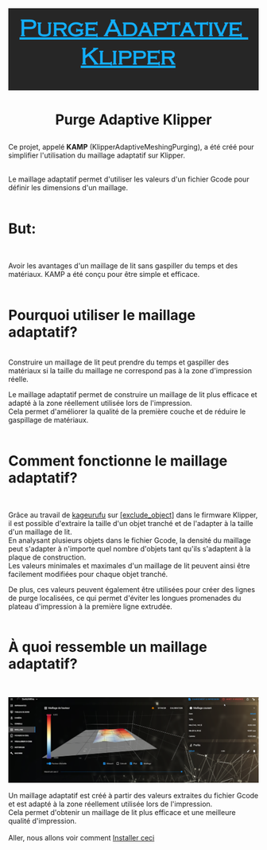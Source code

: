 ##  ##

<div align="center">
  
![image](https://github.com/Eloura74/Purge_Adaptive_Klipper/blob/main/image/Readme.png)
  
</div>

##  ##


<div align="center">
  
# **Purge Adaptive Klipper** #
  
</div>

##  ##

Ce projet, appelé **KAMP** (KlipperAdaptiveMeshingPurging), a été créé pour simplifier l'utilisation du maillage adaptatif sur Klipper. 
<br><br>

Le maillage adaptatif permet d'utiliser les valeurs d'un fichier Gcode pour définir les dimensions d'un maillage.
<br><br>

# **But:** #
<br>

Avoir les avantages d'un maillage de lit sans gaspiller du temps et des matériaux. KAMP a été conçu pour être simple et efficace.
<br><br>

# **Pourquoi utiliser le maillage adaptatif?** #
<br>
Construire un maillage de lit peut prendre du temps et gaspiller des matériaux si la taille du maillage ne correspond pas à la zone d'impression réelle.
<br>

Le maillage adaptatif permet de construire un maillage de lit plus efficace et adapté à la zone réellement utilisée lors de l'impression.
<br>
Cela permet d'améliorer la qualité de la première couche et de réduire le gaspillage de matériaux.
<br><br>

# **Comment fonctionne le maillage adaptatif?** #
<br>

Grâce au travail de [kageurufu](https://github.com/kageurufu) sur [[exclude_object]](https://github.com/kageurufu/preprocess_cancellation) dans le firmware Klipper, il est possible d'extraire la taille d'un objet tranché et de l'adapter à la taille d'un maillage de lit.
<br>
En analysant plusieurs objets dans le fichier Gcode, la densité du maillage peut s'adapter à n'importe quel nombre d'objets tant qu'ils s'adaptent à la plaque de construction. 
<br>
Les valeurs minimales et maximales d'un maillage de lit peuvent ainsi être facilement modifiées pour chaque objet tranché.

De plus, ces valeurs peuvent également être utilisées pour créer des lignes de purge localisées, ce qui permet d'éviter les longues promenades du plateau d'impression à la première ligne extrudée.
<br><br>

# **À quoi ressemble un maillage adaptatif?** #
<br>

![image](https://github.com/Eloura74/Purge_Adaptive_Klipper/blob/main/image/Exemple_BedMesh.png)

Un maillage adaptatif est créé à partir des valeurs extraites du fichier Gcode et est adapté à la zone réellement utilisée lors de l'impression.
<br>
Cela permet d'obtenir un maillage de lit plus efficace et une meilleure qualité d'impression.
<br><br>
Aller, nous allons voir comment [Installer ceci](https://github.com/Eloura74/Purge_Adaptive_Klipper/blob/main/Installation.md)
